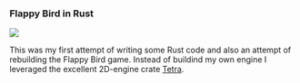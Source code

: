 ### Flappy Bird in Rust

![](https://github.com/programmeramera/flappy-in-rust/workflows/Continuous%20integration/badge.svg)

This was my first attempt of writing some Rust code and also an attempt of rebuilding the Flappy Bird game. Instead of buildind my own engine I leveraged the excellent 2D-engine crate [Tetra].

[Tetra]: https://tetra.seventeencups.net/